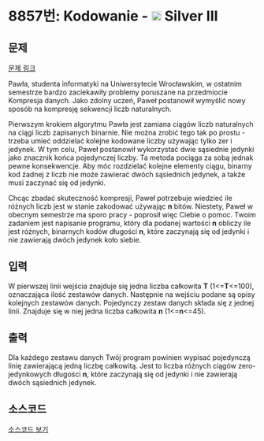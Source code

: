# 8857번: Kodowanie - <img src="https://static.solved.ac/tier_small/8.svg" style="height:20px" /> Silver III

<!-- performance -->

<!-- 문제 제출 후 깃허브에 푸시를 했을 때 제출한 코드의 성능이 입력될 공간입니다.-->

<!-- end -->

## 문제

[문제 링크](https://boj.kr/8857)


<p>Pawła, studenta informatyki na Uniwersytecie Wrocławskim, w ostatnim semestrze bardzo zaciekawiły problemy poruszane na przedmiocie Kompresja danych. Jako zdolny uczeń, Paweł postanowił wymyślić nowy sposób na kompresję sekwencji liczb naturalnych.</p>

<p>Pierwszym krokiem algorytmu Pawła jest zamiana ciągów liczb naturalnych na ciągi liczb zapisanych binarnie. Nie można zrobić tego tak po prostu - trzeba umieć oddzielać kolejne kodowane liczby używając tylko zer i jedynek. W tym celu, Paweł postanowił wykorzystać dwie sąsiednie jedynki jako znacznik końca pojedynczej liczby. Ta metoda pociąga za sobą jednak pewne konsekwencje. Aby móc rozdzielać kolejne elementy ciągu, binarny kod żadnej z liczb nie może zawierać dwóch sąsiednich jedynek, a także musi zaczynać się od jedynki.</p>

<p>Chcąc zbadać skuteczność kompresji, Paweł potrzebuje wiedzieć ile różnych liczb jest w stanie zakodować używając&nbsp;<strong>n</strong>&nbsp;bitów. Niestety, Paweł w obecnym semestrze ma sporo pracy - poprosił więc Ciebie o pomoc. Twoim zadaniem jest napisanie programu, który dla podanej wartości&nbsp;<strong>n</strong>&nbsp;obliczy ile jest różnych, binarnych kodów długości&nbsp;<strong>n</strong>, które zaczynają się od jedynki i nie zawierają dwóch jedynek koło siebie.</p>



## 입력


<p>W pierwszej linii wejścia znajduje się jedna liczba całkowita&nbsp;<strong>T</strong>&nbsp;(1&lt;=<strong>T</strong>&lt;=100), oznaczająca ilość zestawów danych. Następnie na wejściu podane są opisy kolejnych zestawów danych. Pojedynczy zestaw danych składa się z jednej linii. Znajduje się w niej jedna liczba całkowita&nbsp;<strong>n</strong>&nbsp;(1&lt;=<strong>n</strong>&lt;=45).<strong>&nbsp;</strong></p>



## 출력


<p>Dla każdego zestawu danych Twój program powinien wypisać pojedynczą linię zawierającą jedną liczbę całkowitą. Jest to liczba różnych ciągów zero-jedynkowych długości&nbsp;<strong>n</strong>, które zaczynają się od jedynki i nie zawierają dwóch sąsiednich jedynek.</p>



## 소스코드

[소스코드 보기](Kodowanie.cpp)